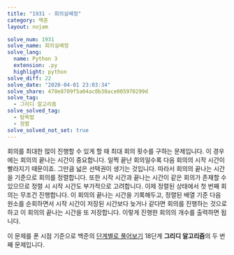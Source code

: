 ```yaml
---
title: "1931 - 회의실배정"
category: 백준
layout: nojam

solve_num: 1931
solve_name: 회의실배정
solve_lang:
  name: Python 3
  extension: .py
  highlight: python
solve_diff: 22
solve_date: "2020-04-01 23:03:34"
solve_share: 470e8709f5a04ac0b30ace005970299d
solve_tag:
  - 그리디 알고리즘
solve_solved_tag:
  - 탐욕법
  - 정렬
solve_solved_not_set: true
---
```


회의를 최대한 많이 진행할 수 있게 할 때 최대 회의 횟수를 구하는 문제입니다. 이 경우에는 회의의 끝나는 시간이 중요합니다. 일찍 끝난 회의일수록 다음 회의의 시작 시간이 빨라지기 때문이죠. 그만큼 넓은 선택권이 생기는 것입니다. 따라서 회의의 끝나는 시간을 기준으로 회의를 정렬합니다. 또한 시작 시간과 끝나는 시간이 같은 회의가 존재할 수 있으므로 정렬 시 시작 시간도 부가적으로 고려합니다. 이제 정렬된 상태에서 첫 번째 회의는 무조건 진행합니다. 이 회의의 끝나는 시간을 기록해두고, 정렬된 배열 기준 다음 원소를 순회하면서 시작 시간이 저장된 시간보다 늦거나 같다면 회의를 진행하는 것으로 하고 이 회의의 끝나는 시간을 또 저장합니다. 이렇게 진행한 회의의 개수를 출력하면 됩니다.

이 문제를 푼 시점 기준으로 백준의 [단계별로 풀어보기](http://noj.am/p/s) 18단계 **그리디 알고리즘**의 두 번째 문제입니다.
